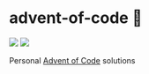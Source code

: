 # advent-of-code 🎄

![](https://img.shields.io/badge/stars%20⭐-4-yellow)
![](https://img.shields.io/badge/days%20completed-2-red)

Personal [Advent of Code](https://adventofcode.com/) solutions
